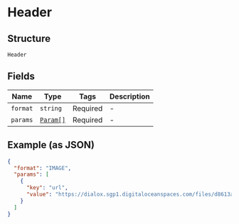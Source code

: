
# Header

## Structure

`Header`

## Fields

| Name | Type | Tags | Description |
|  --- | --- | --- | --- |
| `format` | `string` | Required | - |
| `params` | [`Param[]`](../../doc/models/param.md) | Required | - |

## Example (as JSON)

```json
{
  "format": "IMAGE",
  "params": [
    {
      "key": "url",
      "value": "https://dialox.sgp1.digitaloceanspaces.com/files/d8613aae-2d80-4c7a-9c00-44897b9d4bec/image_2023_03_06T07_42_20_130Z.png"
    }
  ]
}
```

